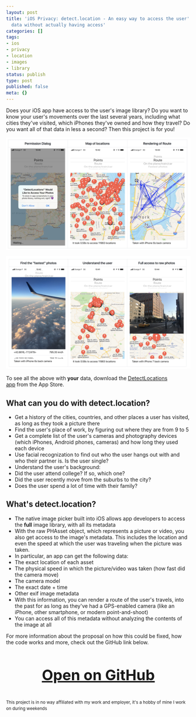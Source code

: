 ```yaml
---
layout: post
title: 'iOS Privacy: detect.location - An easy way to access the user''s iOS location
  data without actually having access'
categories: []
tags:
- ios
- privacy
- location
- images
- library
status: publish
type: post
published: false
meta: {}
---
```


Does your iOS app have access to the user's image library? Do you want to know your user's movements over the last several years, including what cities they've visited, which iPhones they've owned and how they travel? Do you want all of that data in less a second? Then this project is for you!
  
      
![](/squarespace_images/static_545299aae4b0e9514fe30c95_54529a29e4b025a90f45cc50_59db4461cf81e005db7a2062_1507542261614_Screenshot+2017-10-09+11.40.41.png.41.png_)
  
      
![](/squarespace_images/static_545299aae4b0e9514fe30c95_54529a29e4b025a90f45cc50_59db44b8f09ca452b53663ab_1507542252323_Screenshot+2017-10-09+11.40.48.png.48.png_)
  
To see all the above with **your** data, download the [DetectLocations app](https://itunes.apple.com/us/app/detectlocations/id1288532777?ls=1&mt=8) from the App Store.

## What can you do with detect.location?

* Get a history of the cities, countries, and other places a user has visited, as long as they took a picture there
* Find the user's place of work, by figuring out where they are from 9 to 5
* Get a complete list of the user's cameras and photography devices (which iPhones, Android phones, cameras) and how long they used each device
* Use facial recognization to find out who the user hangs out with and who their partner is. Is the user single?
* Understand the user's background:
* Did the user attend college? If so, which one?
* Did the user recently move from the suburbs to the city?
* Does the user spend a lot of time with their family?

## What's detect.location?


* The native image picker built into iOS allows app developers to access the **full** image library, with all its metadata
* With the raw PHAsset object, which represents a picture or video, you also get access to the image's metadata. This includes the location and even the speed at which the user was traveling when the picture was taken.
* In particular, an app can get the following data:
* The exact location of each asset
* The physical speed in which the picture/video was taken (how fast did the camera move)
* The camera model
* The exact date + time
* Other exif image metadata
* With this information, you can render a route of the user's travels, into the past for as long as they've had a GPS-enabled camera (like an iPhone, other smartphone, or modern point-and-shoot)
* You can access all of this metadata without analyzing the 
contents of the image at all


For more information about the proposal on how this could be fixed, how the code works and more, check out the GitHub link below.

<h3 style="text-align: center; font-size: 40px;">
  <a href="https://github.com/krausefx/detect.location" target="_blank" style="text-decoration: underline;">
    Open on GitHub
  </a>
</h3>

<p style="margin-top: 30px"><small>This project is in no way affiliated with my work and employer, it's a hobby of mine I work on during weekends</small></p>

